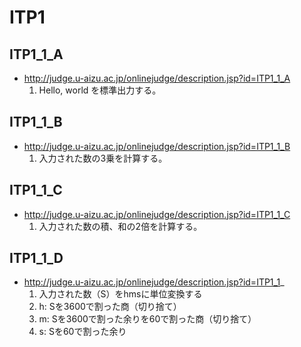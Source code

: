 # ITP1
## ITP1_1_A
- http://judge.u-aizu.ac.jp/onlinejudge/description.jsp?id=ITP1_1_A
  1. Hello, world を標準出力する。

## ITP1_1_B
- http://judge.u-aizu.ac.jp/onlinejudge/description.jsp?id=ITP1_1_B
  1. 入力された数の3乗を計算する。

## ITP1_1_C
- http://judge.u-aizu.ac.jp/onlinejudge/description.jsp?id=ITP1_1_C
  1. 入力された数の積、和の2倍を計算する。


## ITP1_1_D
- http://judge.u-aizu.ac.jp/onlinejudge/description.jsp?id=ITP1_1_
  1. 入力された数（S）をhmsに単位変換する
    1. h: Sを3600で割った商（切り捨て）
    2. m: Sを3600で割った余りを60で割った商（切り捨て）
    3. s: Sを60で割った余り
